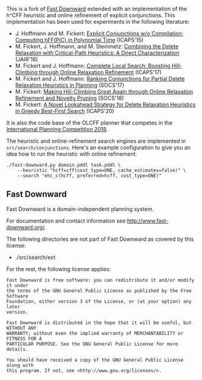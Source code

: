 This is a fork of [Fast Downward](http://www.fast-downward.org/) extended with an implementation of the h^CFF heuristic and online refinement of explicit conjunctions. This implementation has been used for experiments in the following literature:

* J. Hoffmann and M. Fickert: [Explicit Conjunctions w/o Compilation: Computing hFF(PiC) in Polynomial Time](http://fai.cs.uni-saarland.de/hoffmann/papers/icaps15b.pdf) (ICAPS'15)
* M. Fickert, J. Hoffmann, and M. Steinmetz: [Combining the Delete Relaxation with Critical-Path Heuristics: A Direct Characterization](http://fai.cs.uni-saarland.de/hoffmann/papers/jair16.pdf) (JAIR'16)
* M. Fickert and J. Hoffmann: [Complete Local Search: Boosting Hill-Climbing through Online Relaxation Refinement](http://fai.cs.uni-saarland.de/hoffmann/papers/icaps17a.pdf) (ICAPS'17)
* M. Fickert and J. Hoffmann: [Ranking Conjunctions for Partial Delete Relaxation Heuristics in Planning](http://fai.cs.uni-saarland.de/hoffmann/papers/socs17b.pdf) (SOCS'17)
* M. Fickert: [Making Hill-Climbing Great Again through Online Relaxation Refinement and Novelty Pruning](http://fai.cs.uni-saarland.de/fickert/papers/socs18.pdf) (SOCS'18)
* M. Fickert: [A Novel Lookahead Strategy for Delete Relaxation Heuristics in Greedy Best-First Search](http://fai.cs.uni-saarland.de/fickert/papers/icaps20.pdf) (ICAPS'20)

It is also the code base of the OLCFF planner that competes in the [International Planning Competition 2018](https://ipc2018-classical.bitbucket.io/).

The heuristic and online-refinement search engines are implemented in `src/search/conjunctions`. Here's an example configuration to give you an idea how to run the heuristic with online refinement:

```
./fast-downward.py domain.pddl task.pddl \
	--heuristic "hcff=cff(cost_type=ONE, cache_estimates=false)" \
	--search "ehc_c(hcff, preferred=hcff, cost_type=ONE)"
```

## Fast Downward

Fast Downward is a domain-independent planning system.

For documentation and contact information see http://www.fast-downward.org/.

The following directories are not part of Fast Downward as covered by this
license:

* ./src/search/ext

For the rest, the following license applies:

```
Fast Downward is free software: you can redistribute it and/or modify it under
the terms of the GNU General Public License as published by the Free Software
Foundation, either version 3 of the License, or (at your option) any later
version.

Fast Downward is distributed in the hope that it will be useful, but WITHOUT ANY
WARRANTY; without even the implied warranty of MERCHANTABILITY or FITNESS FOR A
PARTICULAR PURPOSE. See the GNU General Public License for more details.

You should have received a copy of the GNU General Public License along with
this program. If not, see <http://www.gnu.org/licenses/>.
```
